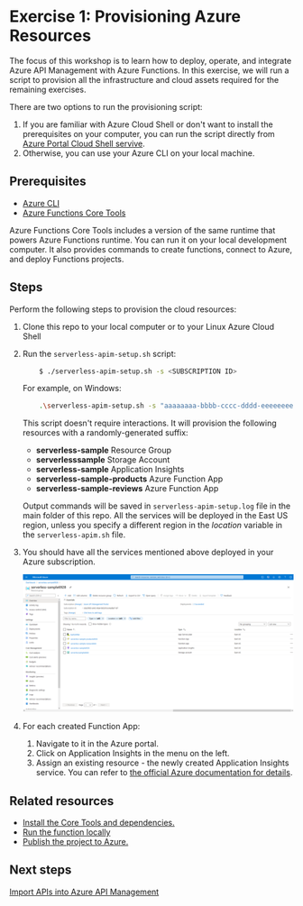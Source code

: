 # Exercise 1: Provisioning Azure Resources

The focus of this workshop is to learn how to deploy, operate, and integrate Azure API Management with Azure Functions. In this exercise, we will run a script to provision all the infrastructure and cloud assets required for the remaining exercises.

There are two options to run the provisioning script:

1. If you are familiar with Azure Cloud Shell or don't want to install the prerequisites on your computer, you can run the script directly from [Azure Portal Cloud Shell servive](https://docs.microsoft.com/azure/cloud-shell/quickstart).
2. Otherwise, you can use your Azure CLI on your local machine.

## Prerequisites

* [Azure CLI](https://docs.microsoft.com/cli/azure/install-azure-cli-macos?view=azure-cli-latest)
* [Azure Functions Core Tools](https://github.com/Azure/azure-functions-core-tools)

Azure Functions Core Tools includes a version of the same runtime that powers Azure Functions runtime. You can run it on your local development computer. It also provides commands to create functions, connect to Azure, and deploy Functions projects.

## Steps

Perform the following steps to provision the cloud resources: 

1. Clone this repo to your local computer or to your Linux Azure Cloud Shell
2. Run the `serverless-apim-setup.sh` script:
    ```sh
        $ ./serverless-apim-setup.sh -s <SUBSCRIPTION ID>
    ```

    For example, on Windows:
    ```sh
        .\serverless-apim-setup.sh -s "aaaaaaaa-bbbb-cccc-dddd-eeeeeeeeeeee"
    ```
    
    This script doesn't require interactions. It will provision the following resources with a randomly-generated suffix:
    
    - **serverless-sample** Resource Group
    - **serverlesssample** Storage Account
    - **serverless-sample** Application Insights
    - **serverless-sample-products** Azure Function App
    - **serverless-sample-reviews** Azure Function App
    
    Output commands will be saved in `serverless-apim-setup.log` file in the main folder of this repo. All the services will be deployed in the East US region, unless you specify a different region in the *location* variable in the `serverless-apim.sh` file. 

3. You should have all the services mentioned above deployed in your Azure subscription.

    ![Resources](images/1-serverless-sample-setup.png)

4. For each created Function App:

    1. Navigate to it in the Azure portal.
    1. Click on Application Insights in the menu on the left.
    1. Assign an existing resource - the newly created Application Insights service. You can refer to [the official Azure documentation for details](https://docs.microsoft.com/azure/azure-functions/functions-monitoring?tabs=cmd#view-telemetry-in-application-insights).

## Related resources

* [Install the Core Tools and dependencies.](https://github.com/Azure/azure-functions-core-tools)
* [Run the function locally](https://docs.microsoft.com/azure/azure-functions/functions-run-local?tabs=macos%2Ccsharp%2Cbash#start)
* [Publish the project to Azure.](https://docs.microsoft.com/azure/azure-functions/functions-run-local?tabs=macos%2Ccsharp%2Cbash#publish)

## Next steps

[Import APIs into Azure API Management](./2%20-%20Import%20APIs.md)